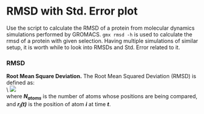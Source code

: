 # RMSD with Std. Error plot
Use the script to calculate the RMSD of a protein from molecular dynamics simulations performed by GROMACS.
`gmx rmsd -h` is used to calculate the rmsd of a protein with given selection.
Having multiple simulations of similar setup, it is worth while to look into RMSDs and Std. Error related to it.
### RMSD
**Root Mean Square Deviation.** The Root Mean Squared Deviation (RMSD) is defined as: \
\ <img src="https://render.githubusercontent.com/render/math?math={RMSD}=\sqrt{\frac{1}{N_{atoms}}\sum_{i=1}^{N_{atoms}}\(r_i(t_1)-r_i(t_2))^2}"> \
where __*N<sub>atoms</sub>*__ is the number of atoms whose positions are being compared, and __*r<sub>i</sub>(t)*__ is the position of atom __*i*__ at time __*t*__.
